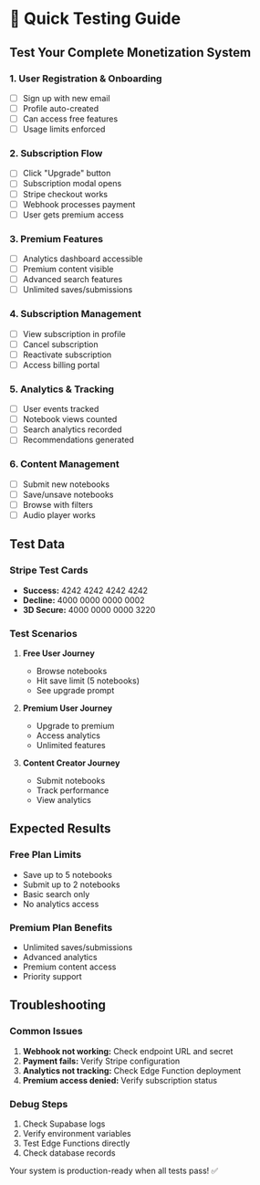 # 🧪 Quick Testing Guide

## Test Your Complete Monetization System

### 1. User Registration & Onboarding
- [ ] Sign up with new email
- [ ] Profile auto-created
- [ ] Can access free features
- [ ] Usage limits enforced

### 2. Subscription Flow
- [ ] Click "Upgrade" button
- [ ] Subscription modal opens
- [ ] Stripe checkout works
- [ ] Webhook processes payment
- [ ] User gets premium access

### 3. Premium Features
- [ ] Analytics dashboard accessible
- [ ] Premium content visible
- [ ] Advanced search features
- [ ] Unlimited saves/submissions

### 4. Subscription Management
- [ ] View subscription in profile
- [ ] Cancel subscription
- [ ] Reactivate subscription
- [ ] Access billing portal

### 5. Analytics & Tracking
- [ ] User events tracked
- [ ] Notebook views counted
- [ ] Search analytics recorded
- [ ] Recommendations generated

### 6. Content Management
- [ ] Submit new notebooks
- [ ] Save/unsave notebooks
- [ ] Browse with filters
- [ ] Audio player works

## Test Data

### Stripe Test Cards
- **Success:** 4242 4242 4242 4242
- **Decline:** 4000 0000 0000 0002
- **3D Secure:** 4000 0000 0000 3220

### Test Scenarios
1. **Free User Journey**
   - Browse notebooks
   - Hit save limit (5 notebooks)
   - See upgrade prompt

2. **Premium User Journey**
   - Upgrade to premium
   - Access analytics
   - Unlimited features

3. **Content Creator Journey**
   - Submit notebooks
   - Track performance
   - View analytics

## Expected Results

### Free Plan Limits
- Save up to 5 notebooks
- Submit up to 2 notebooks
- Basic search only
- No analytics access

### Premium Plan Benefits
- Unlimited saves/submissions
- Advanced analytics
- Premium content access
- Priority support

## Troubleshooting

### Common Issues
1. **Webhook not working:** Check endpoint URL and secret
2. **Payment fails:** Verify Stripe configuration
3. **Analytics not tracking:** Check Edge Function deployment
4. **Premium access denied:** Verify subscription status

### Debug Steps
1. Check Supabase logs
2. Verify environment variables
3. Test Edge Functions directly
4. Check database records

Your system is production-ready when all tests pass! ✅